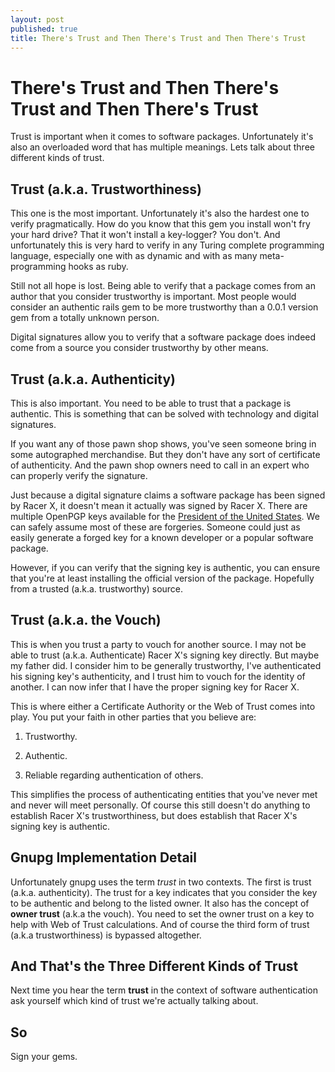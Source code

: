 ```yaml
---
layout: post
published: true
title: There's Trust and Then There's Trust and Then There's Trust
---
```


There's Trust and Then There's Trust and Then There's Trust
===========================================================

Trust is important when it comes to software packages.  Unfortunately
it's also an overloaded word that has multiple meanings.  Lets talk
about three different kinds of trust.

Trust (a.k.a. Trustworthiness)
------------------------------

This one is the most important.  Unfortunately it's also the hardest
one to verify pragmatically.  How do you know that this gem you
install won't fry your hard drive?  That it won't install a
key-logger?  You don't.  And unfortunately this is very hard to verify
in any Turing complete programming language, especially one with as
dynamic and with as many meta-programming hooks as ruby.

Still not all hope is lost.  Being able to verify that a package comes
from an author that you consider trustworthy is important.  Most
people would consider an authentic rails gem to be more trustworthy
than a 0.0.1 version gem from a totally unknown person.

Digital signatures allow you to verify that a software package does
indeed come from a source you consider trustworthy by other means.

Trust (a.k.a. Authenticity)
---------------------------

This is also important.  You need to be able to trust that a package
is authentic.  This is something that can be solved with technology
and digital signatures.

If you want any of those pawn shop shows, you've seen someone bring in
some autographed merchandise.  But they don't have any sort of
certificate of authenticity.  And the pawn shop owners need to call in
an expert who can properly verify the signature.

Just because a digital signature claims a software package has been
signed by Racer X, it doesn't mean it actually was signed by Racer X.
There are multiple OpenPGP keys available for the [President of the
United
States](http://pool.sks-keyservers.net:11371/pks/lookup?search=president%40whitehouse.gov&fingerprint=on&op=index&exact=off).
We can safely assume most of these are forgeries.  Someone could just
as easily generate a forged key for a known developer or a popular
software package.

However, if you can verify that the signing key is authentic, you can
ensure that you're at least installing the official version of the
package.  Hopefully from a trusted (a.k.a. trustworthy) source.

Trust (a.k.a. the Vouch)
--------------------------

This is when you trust a party to vouch for another source.  I may not
be able to trust (a.k.a. Authenticate) Racer X's signing key directly.
But maybe my father did.  I consider him to be generally trustworthy,
I've authenticated his signing key's authenticity, and I trust him to
vouch for the identity of another.  I can now infer that I have the
proper signing key for Racer X.

This is where either a Certificate Authority or the Web of Trust comes
into play.  You put your faith in other parties that you believe are:

1. Trustworthy.

1. Authentic.

1. Reliable regarding authentication of others.

This simplifies the process of authenticating entities that you've
never met and never will meet personally.  Of course this still
doesn't do anything to establish Racer X's trustworthiness, but does
establish that Racer X's signing key is authentic.

Gnupg Implementation Detail
---------------------------

Unfortunately gnupg uses the term *trust* in two contexts.  The first is
trust (a.k.a. authenticity).  The trust for a key indicates that you
consider the key to be authentic and belong to the listed owner.  It
also has the concept of **owner trust** (a.k.a the vouch).  You need
to set the owner trust on a key to help with Web of Trust
calculations.  And of course the third form of trust (a.k.a
trustworthiness) is bypassed altogether.

And That's the Three Different Kinds of Trust
---------------------------------------------

Next time you hear the term **trust** in the context of software
authentication ask yourself which kind of trust we're actually talking
about.


So
--

Sign your gems.